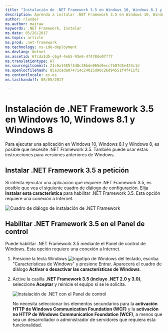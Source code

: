 ```yaml
---
title: "Instalación de .NET Framework 3.5 en Windows 10, Windows 8.1 y Windows 8"
description: Aprenda a instalar .NET Framework 3.5 en Windows 10, Windows 8.1 y Windows 8.
author: rlander
ms.author: mairaw
keywords: .NET Framework, Instalar
ms.date: 05/26/2017
ms.topic: article
ms.prod: .net-framework
ms.technology: vs-ide-deployment
ms.devlang: dotnet
ms.assetid: 67cda1d5-c6g4-4eb5-93e6-4f478de07ff7
ms.translationtype: HT
ms.sourcegitcommit: 21c6a1485f3d0c38bde065d6ecc7b07d5e424c1d
ms.openlocfilehash: 85a3cada074714c24015d90c26d94551f4f411f2
ms.contentlocale: es-es
ms.lasthandoff: 08/05/2017

---
```


# <a name="install-the-net-framework-35-on-windows-10-windows-81-and-windows-8"></a>Instalación de .NET Framework 3.5 en Windows 10, Windows 8.1 y Windows 8

Para ejecutar una aplicación en Windows 10, Windows 8.1 y Windows 8, es posible que necesite .NET Framework 3.5. También puede usar estas instrucciones para versiones anteriores de Windows.

## <a name="install-the-net-framework-35-on-demand"></a>Instalar .NET Framework 3.5 a petición

Si intenta ejecutar una aplicación que requiere .NET Framework 3.5, es posible que vea el siguiente cuadro de diálogo de configuración. Elija **Instalar esta característica** para habilitar .NET Framework 3.5. Esta opción requiere una conexión a Internet.

![Cuadro de diálogo de instalación de .NET Framework](./media/dotnet-framework-installation-dialog.jpg)

## <a name="enable-the-net-framework-35-in-control-panel"></a>Habilitar .NET Framework 3.5 en el Panel de control

Puede habilitar .NET Framework 3.5 mediante el Panel de control de Windows. Esta opción requiere una conexión a Internet.

1. Presione la tecla Windows ![logotipo de Windows](https://i-msdn.sec.s-msft.com/dynimg/IC721376.jpeg) del teclado, escriba "Características de Windows" y presione Entrar. Aparecerá el cuadro de diálogo **Activar o desactivar las características de Windows**.

2. Active la casilla **.NET Framework 3.5 (incluye .NET 2.0 y 3.0)**, seleccione **Aceptar** y reinicie el equipo si se le solicita.

   ![Instalación de .NET con el Panel de control](./media/dotnet-control-panel.png)

   No necesita seleccionar los elementos secundarios para la **activación HTTP de Windows Communication Foundation (WCF)** y la **activación no HTTP de Windows Communication Foundation (WCF)**, a menos que sea un desarrollador o administrador de servidores que requiera esta funcionalidad.

